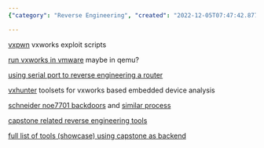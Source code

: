 ```yaml
---
{"category": "Reverse Engineering", "created": "2022-12-05T07:47:42.877Z", "date": "2022-12-05 07:47:42", "description": "Capstone is a versatile tool used for reverse engineering, particularly in the analysis of VxPwn exploits and VxWorks-based embedded devices. With its compatibility with VxHunter, it facilitates in-depth examination of these systems. Additionally, Capstone can reveal hidden backdoors within NOE7701 devices.", "modified": "2022-12-05T08:58:33.809Z", "tags": ["reverse engineering", "VxPwn", "VxWorks", "embedded devices analysis", "VxHunter", "NOE7701", "device backdoors"], "title": "vxworks binary reverse engineering"}

---
```


[vxpwn](https://github.com/knownsec/VxPwn) vxworks exploit scripts

[run vxworks in vmware](https://blog.katastros.com/a?ID=00200-501cc04d-5cf6-40d6-a5e0-d3845de9cc3a) maybe in qemu?

[using serial port to reverse engineering a router](https://blog.quarkslab.com/reverse-engineering-a-vxworks-os-based-router.html)

[vxhunter](https://github.com/PAGalaxyLab/vxhunter) toolsets for vxworks based embedded device analysis

[schneider noe7701 backdoors](http://kabeor.cn/%E6%96%BD%E8%80%90%E5%BE%B7NOE77101%E4%BB%A5%E5%A4%AA%E7%BD%91%E6%A8%A1%E5%9D%97%E5%9B%BA%E4%BB%B6%E9%80%86%E5%90%91%E5%8F%8A%E5%90%8E%E9%97%A8%E6%8C%96%E6%8E%98/#%E9%87%8D%E6%9E%84%E7%AC%A6%E5%8F%B7%E8%A1%A8) and [similar process](https://myfzy.top/2019/10/29/%E6%8E%A7%E5%88%B6%E5%99%A8%E5%9B%BA%E4%BB%B6%E9%80%86%E5%90%91%E5%88%86%E6%9E%90%E5%AE%9E%E8%B7%B5/)

[capstone related reverse engineering tools](https://awesomeopensource.com/projects/capstone/reverse-engineering)

[full list of tools (showcase) using capstone as backend](https://www.capstone-engine.org/showcase.html)
